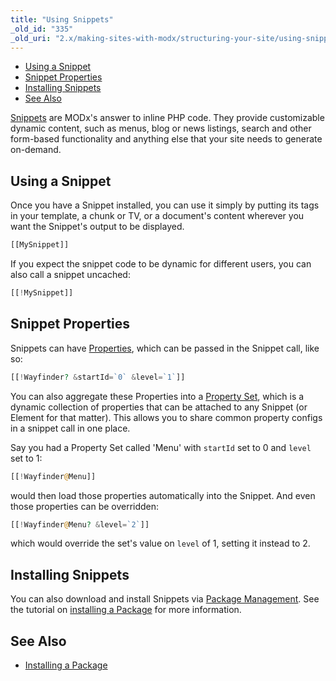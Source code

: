 ```yaml
---
title: "Using Snippets"
_old_id: "335"
_old_uri: "2.x/making-sites-with-modx/structuring-your-site/using-snippets"
---
```


- [Using a Snippet](#using-a-snippet)
- [Snippet Properties](#snippet-properties)
- [Installing Snippets](#installing-snippets)
- [See Also](#see-also)



[Snippets](developing-in-modx/basic-development/snippets "Snippets") are MODx's answer to inline PHP code. They provide customizable dynamic content, such as menus, blog or news listings, search and other form-based functionality and anything else that your site needs to generate on-demand.

## Using a Snippet

Once you have a Snippet installed, you can use it simply by putting its tags in your template, a chunk or TV, or a document's content wherever you want the Snippet's output to be displayed.

``` php 
[[MySnippet]]
```

If you expect the snippet code to be dynamic for different users, you can also call a snippet uncached:

``` php 
[[!MySnippet]]
```

## Snippet Properties

Snippets can have [Properties](making-sites-with-modx/customizing-content/properties-and-property-sets "Properties and Property Sets"), which can be passed in the Snippet call, like so:

``` php 
[[!Wayfinder? &startId=`0` &level=`1`]]
```

You can also aggregate these Properties into a [Property Set](making-sites-with-modx/customizing-content/properties-and-property-sets "Properties and Property Sets"), which is a dynamic collection of properties that can be attached to any Snippet (or Element for that matter). This allows you to share common property configs in a snippet call in one place.

Say you had a Property Set called 'Menu' with `startId` set to 0 and `level` set to 1:

``` php 
[[!Wayfinder@Menu]]
```

would then load those properties automatically into the Snippet. And even those properties can be overridden:

``` php 
[[!Wayfinder@Menu? &level=`2`]]
```

which would override the set's value on `level` of 1, setting it instead to 2.

## Installing Snippets

You can also download and install Snippets via [Package Management](developing-in-modx/advanced-development/package-management "Package Management"). See the tutorial on [installing a Package](administering-your-site/installing-a-package "Installing a Package") for more information.

## See Also

- [Installing a Package](administering-your-site/installing-a-package "Installing a Package")